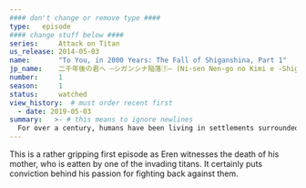 ```yaml
---
#### don't change or remove type ####
type:   episode
#### change stuff below ####
series:     Attack on Titan
us_release: 2014-05-03 
name:       "To You, in 2000 Years: The Fall of Shiganshina, Part 1"
jp_name:    二千年後の君へ ―シガンシナ陥落①― (Ni-sen Nen-go no Kimi e -Shiganshina Kanraku (1)-)
number:     1
season:     1
status:     watched
view_history:  # must order recent first
  - date: 2019-05-03 
summary:   >- # this means to ignore newlines
  For over a century, humans have been living in settlements surrounded by three 50m gigantic walls, Wall Maria, Wall Rose and Wall Sina, which prevent the Titans, giant humanoid creatures who eat humans, from entering. Eren Jaeger, of the town called the Shiganshina District, wishes to see the outside world by joining the Scout Regiment, as he likens living in the cities to livestock. Despite this, his adopted sister Mikasa Ackermann and their mother Carla Jaeger are against him joining the Scouts. Even after seeing the Scouts return home with large casualties, Eren expresses his interest to join, which impresses his father Grisha Jaeger, who promises to show him what lies in their basement once he returns. After Eren and Mikasa rescue their friend Armin Arlelt from a group of delinquents due to his views that the walls will not protect them forever, the Colossal Titan, a 60m Titan suddenly appears and knocks down the gate to the Shiganshina District, which lies in the outer edge of Wall Maria, allowing smaller Titans to enter. As the town erupts into mass panic, Eren and Mikasa rush back to their house, only to see Carla pinned under their collapsed house. As a Smiling Titan approaches them, Carla begs them to flee, but they refuse until city guard Hannes arrives and assures them that he will defend them. However, as he charges towards the Titan, he is overcome with fear and takes Eren and Mikasa away. Eren watches in horror as a Smiling Titan eats Carla.
---
```


This is a rather gripping first episode as Eren witnesses the death of his mother, who is eatten by one of the invading titans. It certainly puts conviction behind his passion for fighting back against them. 